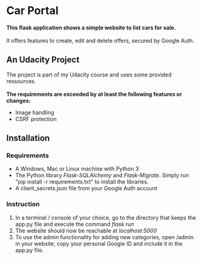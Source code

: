 # Car Portal

<b>This flask application shows a simple website to list cars for sale.</b>
<br><br>
It offers features to create, edit and delete offers, secured by Google Auth.
## An Udacity Project
The project is part of my Udacity course and uses some provided ressources.
<br><br>
<b>The requirements are exceeded by at least the following features or changes:</b>
<br>
<ul>
  <li>Image handling</li>
  <li>CSRF protection</li>
</ul>

## Installation
### Requirements
<ul>
  <li>A Windows, Mac or Linux machine with Python 3</li>
  <li>The Python library <i>Flask-SQLAlchemy</i> and <i>Flask-Migrate</i>. Simply run "pip install -r requirements.txt" to install the libraries.</li>
  <li>A client_secrets.json file from your Google Auth account</li>
</ul>

### Instruction
<ol>
  <li>In a terminal / console of your choice, go to the directory that keeps the app.py file and execute the command <i>flask run</i></li>
  <li>The website should now be reachable at <i>localhost:5000</i></li>
  <li>To use the admin functionality for adding new categories, open /admin in your website, copy your personal Google ID and include it in the app.py file.</li>
</ol>
